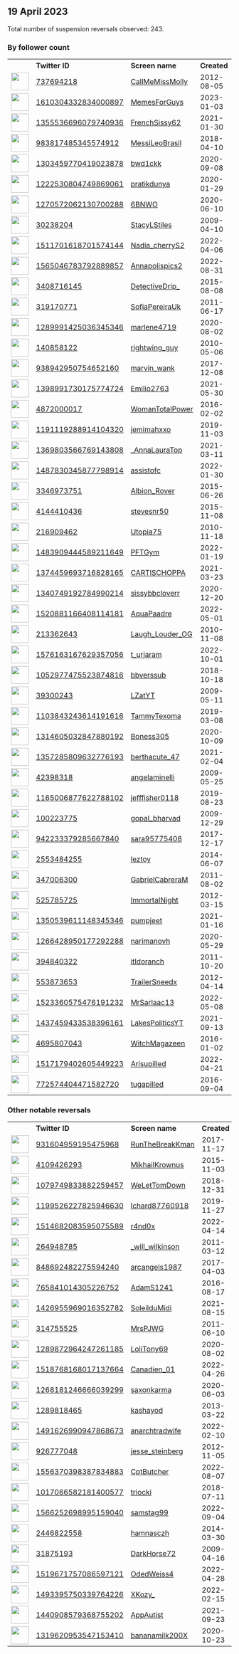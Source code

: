 
## 19 April 2023
Total number of suspension reversals observed: 243.

### By follower count
<table><tr><th></th><th align="left">Twitter ID</th><th align="left">Screen name</th>
<th align="left">Created</th><th align="left">Status</th><th align="left">Suspended</th><th align="left">Followers</th>
<tr><td><a href="https://pbs.twimg.com/profile_images/1646998482396524544/44qt97IU_normal.jpg"><img src="https://pbs.twimg.com/profile_images/1646998482396524544/44qt97IU_normal.jpg" width="40px" height="40px" align="center"/></a></td><td><a href="https://twitter.com/intent/user?user_id=737694218">737694218</a></td><td><a href="https://twitter.com/CallMeMissMolly">CallMeMissMolly</a></td><td>2012-08-05</td><td align="center"></td><td>2022-08-05</td><td>244165</td></tr>
<tr><td><a href="https://pbs.twimg.com/profile_images/1644506967401025537/CghpqlG8_normal.jpg"><img src="https://pbs.twimg.com/profile_images/1644506967401025537/CghpqlG8_normal.jpg" width="40px" height="40px" align="center"/></a></td><td><a href="https://twitter.com/intent/user?user_id=1610304332834000897">1610304332834000897</a></td><td><a href="https://twitter.com/MemesForGuys">MemesForGuys</a></td><td>2023-01-03</td><td align="center"></td><td>2023-04-11</td><td>239265</td></tr>
<tr><td><a href="https://pbs.twimg.com/profile_images/1582110247119896588/JGc3uRmf_normal.jpg"><img src="https://pbs.twimg.com/profile_images/1582110247119896588/JGc3uRmf_normal.jpg" width="40px" height="40px" align="center"/></a></td><td><a href="https://twitter.com/intent/user?user_id=1355536696079740936">1355536696079740936</a></td><td><a href="https://twitter.com/FrenchSissy62">FrenchSissy62</a></td><td>2021-01-30</td><td align="center"></td><td>2023-02-18</td><td>186206</td></tr>
<tr><td><a href="https://pbs.twimg.com/profile_images/1666639158083715074/IFU5LHM3_normal.jpg"><img src="https://pbs.twimg.com/profile_images/1666639158083715074/IFU5LHM3_normal.jpg" width="40px" height="40px" align="center"/></a></td><td><a href="https://twitter.com/intent/user?user_id=983817485345574912">983817485345574912</a></td><td><a href="https://twitter.com/MessiLeoBrasil">MessiLeoBrasil</a></td><td>2018-04-10</td><td align="center"></td><td>2023-04-05</td><td>181333</td></tr>
<tr><td><a href="https://pbs.twimg.com/profile_images/1496493509267886081/cRpe9qRg_normal.jpg"><img src="https://pbs.twimg.com/profile_images/1496493509267886081/cRpe9qRg_normal.jpg" width="40px" height="40px" align="center"/></a></td><td><a href="https://twitter.com/intent/user?user_id=1303459770419023878">1303459770419023878</a></td><td><a href="https://twitter.com/bwd1ckk">bwd1ckk</a></td><td>2020-09-08</td><td align="center"></td><td>2023-02-03</td><td>167878</td></tr>
<tr><td><a href="https://pbs.twimg.com/profile_images/1627962773723398150/rjichnSY_normal.jpg"><img src="https://pbs.twimg.com/profile_images/1627962773723398150/rjichnSY_normal.jpg" width="40px" height="40px" align="center"/></a></td><td><a href="https://twitter.com/intent/user?user_id=1222530804749869061">1222530804749869061</a></td><td><a href="https://twitter.com/pratikdunya">pratikdunya</a></td><td>2020-01-29</td><td align="center"></td><td>2022-12-23</td><td>132928</td></tr>
<tr><td><a href="https://pbs.twimg.com/profile_images/1470382233605267465/EOGlIRfk_normal.jpg"><img src="https://pbs.twimg.com/profile_images/1470382233605267465/EOGlIRfk_normal.jpg" width="40px" height="40px" align="center"/></a></td><td><a href="https://twitter.com/intent/user?user_id=1270572062130700288">1270572062130700288</a></td><td><a href="https://twitter.com/6BNWO">6BNWO</a></td><td>2020-06-10</td><td align="center"></td><td>2023-02-04</td><td>122647</td></tr>
<tr><td><a href="https://pbs.twimg.com/profile_images/1658972528558178305/gEWnBb1I_normal.jpg"><img src="https://pbs.twimg.com/profile_images/1658972528558178305/gEWnBb1I_normal.jpg" width="40px" height="40px" align="center"/></a></td><td><a href="https://twitter.com/intent/user?user_id=30238204">30238204</a></td><td><a href="https://twitter.com/StacyLStiles">StacyLStiles</a></td><td>2009-04-10</td><td align="center"></td><td></td><td>74790</td></tr>
<tr><td><a href="https://pbs.twimg.com/profile_images/1630815427948314625/-Mb1M7P9_normal.jpg"><img src="https://pbs.twimg.com/profile_images/1630815427948314625/-Mb1M7P9_normal.jpg" width="40px" height="40px" align="center"/></a></td><td><a href="https://twitter.com/intent/user?user_id=1511701618701574144">1511701618701574144</a></td><td><a href="https://twitter.com/Nadia_cherryS2">Nadia_cherryS2</a></td><td>2022-04-06</td><td align="center"></td><td>2023-04-03</td><td>63769</td></tr>
<tr><td><a href="https://pbs.twimg.com/profile_images/1565047021601542146/WQnj-P5z_normal.jpg"><img src="https://pbs.twimg.com/profile_images/1565047021601542146/WQnj-P5z_normal.jpg" width="40px" height="40px" align="center"/></a></td><td><a href="https://twitter.com/intent/user?user_id=1565046783792889857">1565046783792889857</a></td><td><a href="https://twitter.com/Annapolispics2">Annapolispics2</a></td><td>2022-08-31</td><td align="center"></td><td>2023-02-03</td><td>57558</td></tr>
<tr><td><a href="https://pbs.twimg.com/profile_images/1671301599329673219/xogrnIEI_normal.jpg"><img src="https://pbs.twimg.com/profile_images/1671301599329673219/xogrnIEI_normal.jpg" width="40px" height="40px" align="center"/></a></td><td><a href="https://twitter.com/intent/user?user_id=3408716145">3408716145</a></td><td><a href="https://twitter.com/DetectiveDrip_">DetectiveDrip_</a></td><td>2015-08-08</td><td align="center"></td><td>2023-04-04</td><td>56877</td></tr>
<tr><td><a href="https://pbs.twimg.com/profile_images/1625216682040983553/Z3rd2yHn_normal.jpg"><img src="https://pbs.twimg.com/profile_images/1625216682040983553/Z3rd2yHn_normal.jpg" width="40px" height="40px" align="center"/></a></td><td><a href="https://twitter.com/intent/user?user_id=319170771">319170771</a></td><td><a href="https://twitter.com/SofiaPereiraUk">SofiaPereiraUk</a></td><td>2011-06-17</td><td align="center"></td><td>2022-10-19</td><td>54832</td></tr>
<tr><td><a href="https://pbs.twimg.com/profile_images/1289992057646469120/90MLm8s4_normal.jpg"><img src="https://pbs.twimg.com/profile_images/1289992057646469120/90MLm8s4_normal.jpg" width="40px" height="40px" align="center"/></a></td><td><a href="https://twitter.com/intent/user?user_id=1289991425036345346">1289991425036345346</a></td><td><a href="https://twitter.com/marlene4719">marlene4719</a></td><td>2020-08-02</td><td align="center"></td><td>2022-12-24</td><td>41159</td></tr>
<tr><td><a href="https://pbs.twimg.com/profile_images/1406653377052758018/An4-xdz0_normal.jpg"><img src="https://pbs.twimg.com/profile_images/1406653377052758018/An4-xdz0_normal.jpg" width="40px" height="40px" align="center"/></a></td><td><a href="https://twitter.com/intent/user?user_id=140858122">140858122</a></td><td><a href="https://twitter.com/rightwing_guy">rightwing_guy</a></td><td>2010-05-06</td><td align="center"></td><td></td><td>37856</td></tr>
<tr><td><a href="https://pbs.twimg.com/profile_images/1545104199318372359/SvYC5PWs_normal.jpg"><img src="https://pbs.twimg.com/profile_images/1545104199318372359/SvYC5PWs_normal.jpg" width="40px" height="40px" align="center"/></a></td><td><a href="https://twitter.com/intent/user?user_id=938942950754652160">938942950754652160</a></td><td><a href="https://twitter.com/marvin_wank">marvin_wank</a></td><td>2017-12-08</td><td align="center"></td><td>2023-04-11</td><td>36733</td></tr>
<tr><td><a href="https://pbs.twimg.com/profile_images/1533904097258110976/cBvj7Ghh_normal.jpg"><img src="https://pbs.twimg.com/profile_images/1533904097258110976/cBvj7Ghh_normal.jpg" width="40px" height="40px" align="center"/></a></td><td><a href="https://twitter.com/intent/user?user_id=1398991730175774724">1398991730175774724</a></td><td><a href="https://twitter.com/Emilio2763">Emilio2763</a></td><td>2021-05-30</td><td align="center"></td><td>2023-03-27</td><td>28362</td></tr>
<tr><td><a href="https://pbs.twimg.com/profile_images/1475025207731662850/Vf-rm0gI_normal.png"><img src="https://pbs.twimg.com/profile_images/1475025207731662850/Vf-rm0gI_normal.png" width="40px" height="40px" align="center"/></a></td><td><a href="https://twitter.com/intent/user?user_id=4872000017">4872000017</a></td><td><a href="https://twitter.com/WomanTotalPower">WomanTotalPower</a></td><td>2016-02-02</td><td align="center"></td><td>2023-02-17</td><td>25956</td></tr>
<tr><td><a href="https://pbs.twimg.com/profile_images/1660239752128258049/b0vHCMPh_normal.jpg"><img src="https://pbs.twimg.com/profile_images/1660239752128258049/b0vHCMPh_normal.jpg" width="40px" height="40px" align="center"/></a></td><td><a href="https://twitter.com/intent/user?user_id=1191119288914104320">1191119288914104320</a></td><td><a href="https://twitter.com/jemimahxxo">jemimahxxo</a></td><td>2019-11-03</td><td align="center"></td><td></td><td>21515</td></tr>
<tr><td><a href="https://pbs.twimg.com/profile_images/1648423814349443075/xDZJ5-Wx_normal.jpg"><img src="https://pbs.twimg.com/profile_images/1648423814349443075/xDZJ5-Wx_normal.jpg" width="40px" height="40px" align="center"/></a></td><td><a href="https://twitter.com/intent/user?user_id=1369803566769143808">1369803566769143808</a></td><td><a href="https://twitter.com/_AnnaLauraTop">_AnnaLauraTop</a></td><td>2021-03-11</td><td align="center"></td><td>2023-03-17</td><td>18455</td></tr>
<tr><td><a href="https://pbs.twimg.com/profile_images/1645408376745066499/jEnHCJ_v_normal.jpg"><img src="https://pbs.twimg.com/profile_images/1645408376745066499/jEnHCJ_v_normal.jpg" width="40px" height="40px" align="center"/></a></td><td><a href="https://twitter.com/intent/user?user_id=1487830345877798914">1487830345877798914</a></td><td><a href="https://twitter.com/assistofc">assistofc</a></td><td>2022-01-30</td><td align="center">🚫</td><td>2023-04-11</td><td>14810</td></tr>
<tr><td><a href="https://pbs.twimg.com/profile_images/1154141208249323520/U4bD22nS_normal.jpg"><img src="https://pbs.twimg.com/profile_images/1154141208249323520/U4bD22nS_normal.jpg" width="40px" height="40px" align="center"/></a></td><td><a href="https://twitter.com/intent/user?user_id=3346973751">3346973751</a></td><td><a href="https://twitter.com/Albion_Rover">Albion_Rover</a></td><td>2015-06-26</td><td align="center"></td><td></td><td>13964</td></tr>
<tr><td><a href="https://pbs.twimg.com/profile_images/1664922789449543683/VqL6tERy_normal.jpg"><img src="https://pbs.twimg.com/profile_images/1664922789449543683/VqL6tERy_normal.jpg" width="40px" height="40px" align="center"/></a></td><td><a href="https://twitter.com/intent/user?user_id=4144410436">4144410436</a></td><td><a href="https://twitter.com/stevesnr50">stevesnr50</a></td><td>2015-11-08</td><td align="center"></td><td>2022-12-06</td><td>13058</td></tr>
<tr><td><a href="https://pbs.twimg.com/profile_images/794917988285685761/kraC18dg_normal.jpg"><img src="https://pbs.twimg.com/profile_images/794917988285685761/kraC18dg_normal.jpg" width="40px" height="40px" align="center"/></a></td><td><a href="https://twitter.com/intent/user?user_id=216909462">216909462</a></td><td><a href="https://twitter.com/Utopia75">Utopia75</a></td><td>2010-11-18</td><td align="center"></td><td></td><td>10393</td></tr>
<tr><td><a href="https://pbs.twimg.com/profile_images/1650515172681736194/w5KWfcZ2_normal.jpg"><img src="https://pbs.twimg.com/profile_images/1650515172681736194/w5KWfcZ2_normal.jpg" width="40px" height="40px" align="center"/></a></td><td><a href="https://twitter.com/intent/user?user_id=1483909444589211649">1483909444589211649</a></td><td><a href="https://twitter.com/PFTGym">PFTGym</a></td><td>2022-01-19</td><td align="center"></td><td>2023-03-28</td><td>9120</td></tr>
<tr><td><a href="https://pbs.twimg.com/profile_images/1644375085774692352/lC3DQfLl_normal.jpg"><img src="https://pbs.twimg.com/profile_images/1644375085774692352/lC3DQfLl_normal.jpg" width="40px" height="40px" align="center"/></a></td><td><a href="https://twitter.com/intent/user?user_id=1374459693716828165">1374459693716828165</a></td><td><a href="https://twitter.com/CARTlSCHOPPA">CARTlSCHOPPA</a></td><td>2021-03-23</td><td align="center"></td><td></td><td>8572</td></tr>
<tr><td><a href="https://pbs.twimg.com/profile_images/1562934720027140096/8teUSVcm_normal.jpg"><img src="https://pbs.twimg.com/profile_images/1562934720027140096/8teUSVcm_normal.jpg" width="40px" height="40px" align="center"/></a></td><td><a href="https://twitter.com/intent/user?user_id=1340749192784990214">1340749192784990214</a></td><td><a href="https://twitter.com/sissybbcloverr">sissybbcloverr</a></td><td>2020-12-20</td><td align="center"></td><td>2023-02-03</td><td>8511</td></tr>
<tr><td><a href="https://pbs.twimg.com/profile_images/1666194348382253056/ZXHgINqW_normal.jpg"><img src="https://pbs.twimg.com/profile_images/1666194348382253056/ZXHgINqW_normal.jpg" width="40px" height="40px" align="center"/></a></td><td><a href="https://twitter.com/intent/user?user_id=1520881166408114181">1520881166408114181</a></td><td><a href="https://twitter.com/AquaPaadre">AquaPaadre</a></td><td>2022-05-01</td><td align="center"></td><td>2023-04-18</td><td>7821</td></tr>
<tr><td><a href="https://pbs.twimg.com/profile_images/1649267146491346945/plD1mB8O_normal.jpg"><img src="https://pbs.twimg.com/profile_images/1649267146491346945/plD1mB8O_normal.jpg" width="40px" height="40px" align="center"/></a></td><td><a href="https://twitter.com/intent/user?user_id=213362643">213362643</a></td><td><a href="https://twitter.com/Laugh_Louder_OG">Laugh_Louder_OG</a></td><td>2010-11-08</td><td align="center"></td><td>2023-03-29</td><td>6260</td></tr>
<tr><td><a href="https://pbs.twimg.com/profile_images/1665894536030355458/ekOOe-KB_normal.jpg"><img src="https://pbs.twimg.com/profile_images/1665894536030355458/ekOOe-KB_normal.jpg" width="40px" height="40px" align="center"/></a></td><td><a href="https://twitter.com/intent/user?user_id=1576163167629357056">1576163167629357056</a></td><td><a href="https://twitter.com/t_urjaram">t_urjaram</a></td><td>2022-10-01</td><td align="center">🚫</td><td>2023-04-11</td><td>6160</td></tr>
<tr><td><a href="https://pbs.twimg.com/profile_images/1654932478912602113/41SqzJLS_normal.jpg"><img src="https://pbs.twimg.com/profile_images/1654932478912602113/41SqzJLS_normal.jpg" width="40px" height="40px" align="center"/></a></td><td><a href="https://twitter.com/intent/user?user_id=1052977475523874816">1052977475523874816</a></td><td><a href="https://twitter.com/bbverssub">bbverssub</a></td><td>2018-10-18</td><td align="center"></td><td>2022-08-25</td><td>5813</td></tr>
<tr><td><a href="https://pbs.twimg.com/profile_images/1642540523960270849/FQDefJVd_normal.jpg"><img src="https://pbs.twimg.com/profile_images/1642540523960270849/FQDefJVd_normal.jpg" width="40px" height="40px" align="center"/></a></td><td><a href="https://twitter.com/intent/user?user_id=39300243">39300243</a></td><td><a href="https://twitter.com/LZatYT">LZatYT</a></td><td>2009-05-11</td><td align="center"></td><td>2022-11-09</td><td>5528</td></tr>
<tr><td><a href="https://pbs.twimg.com/profile_images/1349487598436311041/29prPIIe_normal.jpg"><img src="https://pbs.twimg.com/profile_images/1349487598436311041/29prPIIe_normal.jpg" width="40px" height="40px" align="center"/></a></td><td><a href="https://twitter.com/intent/user?user_id=1103843243614191616">1103843243614191616</a></td><td><a href="https://twitter.com/TammyTexoma">TammyTexoma</a></td><td>2019-03-08</td><td align="center"></td><td></td><td>5332</td></tr>
<tr><td><a href="https://pbs.twimg.com/profile_images/1642016233397649414/uJFtCOHM_normal.jpg"><img src="https://pbs.twimg.com/profile_images/1642016233397649414/uJFtCOHM_normal.jpg" width="40px" height="40px" align="center"/></a></td><td><a href="https://twitter.com/intent/user?user_id=1314605032847880192">1314605032847880192</a></td><td><a href="https://twitter.com/Boness305">Boness305</a></td><td>2020-10-09</td><td align="center"></td><td></td><td>4801</td></tr>
<tr><td><a href="https://pbs.twimg.com/profile_images/1585682308782333954/symjqkje_normal.jpg"><img src="https://pbs.twimg.com/profile_images/1585682308782333954/symjqkje_normal.jpg" width="40px" height="40px" align="center"/></a></td><td><a href="https://twitter.com/intent/user?user_id=1357285809632776193">1357285809632776193</a></td><td><a href="https://twitter.com/berthacute_47">berthacute_47</a></td><td>2021-02-04</td><td align="center"></td><td>2023-03-10</td><td>4778</td></tr>
<tr><td><a href="https://pbs.twimg.com/profile_images/1360338390298820616/h6uKSUeu_normal.jpg"><img src="https://pbs.twimg.com/profile_images/1360338390298820616/h6uKSUeu_normal.jpg" width="40px" height="40px" align="center"/></a></td><td><a href="https://twitter.com/intent/user?user_id=42398318">42398318</a></td><td><a href="https://twitter.com/angelaminelli">angelaminelli</a></td><td>2009-05-25</td><td align="center">🔒</td><td></td><td>4336</td></tr>
<tr><td><a href="https://pbs.twimg.com/profile_images/1438966113753255937/YE4R-Ey-_normal.jpg"><img src="https://pbs.twimg.com/profile_images/1438966113753255937/YE4R-Ey-_normal.jpg" width="40px" height="40px" align="center"/></a></td><td><a href="https://twitter.com/intent/user?user_id=1165006877622788102">1165006877622788102</a></td><td><a href="https://twitter.com/jefffisher0118">jefffisher0118</a></td><td>2019-08-23</td><td align="center">🚫</td><td>2022-08-12</td><td>4333</td></tr>
<tr><td><a href="https://pbs.twimg.com/profile_images/1572688290960101380/U9xSZhem_normal.jpg"><img src="https://pbs.twimg.com/profile_images/1572688290960101380/U9xSZhem_normal.jpg" width="40px" height="40px" align="center"/></a></td><td><a href="https://twitter.com/intent/user?user_id=100223775">100223775</a></td><td><a href="https://twitter.com/gopal_bharvad">gopal_bharvad</a></td><td>2009-12-29</td><td align="center"></td><td>2023-03-27</td><td>3964</td></tr>
<tr><td><a href="https://pbs.twimg.com/profile_images/1644435191853641731/SatlhFkK_normal.jpg"><img src="https://pbs.twimg.com/profile_images/1644435191853641731/SatlhFkK_normal.jpg" width="40px" height="40px" align="center"/></a></td><td><a href="https://twitter.com/intent/user?user_id=942233379285667840">942233379285667840</a></td><td><a href="https://twitter.com/sara95775408">sara95775408</a></td><td>2017-12-17</td><td align="center">🔒</td><td>2022-10-30</td><td>3644</td></tr>
<tr><td><a href="https://pbs.twimg.com/profile_images/1268608552207290369/YQE37baI_normal.jpg"><img src="https://pbs.twimg.com/profile_images/1268608552207290369/YQE37baI_normal.jpg" width="40px" height="40px" align="center"/></a></td><td><a href="https://twitter.com/intent/user?user_id=2553484255">2553484255</a></td><td><a href="https://twitter.com/leztoy">leztoy</a></td><td>2014-06-07</td><td align="center"></td><td>2023-02-04</td><td>3457</td></tr>
<tr><td><a href="https://pbs.twimg.com/profile_images/1643261751969071106/J-CA-LRE_normal.jpg"><img src="https://pbs.twimg.com/profile_images/1643261751969071106/J-CA-LRE_normal.jpg" width="40px" height="40px" align="center"/></a></td><td><a href="https://twitter.com/intent/user?user_id=347006300">347006300</a></td><td><a href="https://twitter.com/GabrielCabreraM">GabrielCabreraM</a></td><td>2011-08-02</td><td align="center"></td><td>2023-04-08</td><td>3421</td></tr>
<tr><td><a href="https://pbs.twimg.com/profile_images/1649924254484541441/wxqSdFG1_normal.jpg"><img src="https://pbs.twimg.com/profile_images/1649924254484541441/wxqSdFG1_normal.jpg" width="40px" height="40px" align="center"/></a></td><td><a href="https://twitter.com/intent/user?user_id=525785725">525785725</a></td><td><a href="https://twitter.com/ImmortaINight">ImmortaINight</a></td><td>2012-03-15</td><td align="center"></td><td></td><td>3211</td></tr>
<tr><td><a href="https://pbs.twimg.com/profile_images/1544801139803275265/HWwt-rGE_normal.jpg"><img src="https://pbs.twimg.com/profile_images/1544801139803275265/HWwt-rGE_normal.jpg" width="40px" height="40px" align="center"/></a></td><td><a href="https://twitter.com/intent/user?user_id=1350539611148345346">1350539611148345346</a></td><td><a href="https://twitter.com/pumpjeet">pumpjeet</a></td><td>2021-01-16</td><td align="center"></td><td>2022-08-04</td><td>2815</td></tr>
<tr><td><a href="https://pbs.twimg.com/profile_images/1650138872859197441/H2X_C7Fv_normal.jpg"><img src="https://pbs.twimg.com/profile_images/1650138872859197441/H2X_C7Fv_normal.jpg" width="40px" height="40px" align="center"/></a></td><td><a href="https://twitter.com/intent/user?user_id=1266428950177292288">1266428950177292288</a></td><td><a href="https://twitter.com/narimanovh">narimanovh</a></td><td>2020-05-29</td><td align="center"></td><td>2023-01-26</td><td>2596</td></tr>
<tr><td><a href="https://pbs.twimg.com/profile_images/1599541191/DSCN3217_normal.JPG"><img src="https://pbs.twimg.com/profile_images/1599541191/DSCN3217_normal.JPG" width="40px" height="40px" align="center"/></a></td><td><a href="https://twitter.com/intent/user?user_id=394840322">394840322</a></td><td><a href="https://twitter.com/itldoranch">itldoranch</a></td><td>2011-10-20</td><td align="center"></td><td></td><td>2509</td></tr>
<tr><td><a href="https://pbs.twimg.com/profile_images/1648831901027782658/IVpKVzBE_normal.jpg"><img src="https://pbs.twimg.com/profile_images/1648831901027782658/IVpKVzBE_normal.jpg" width="40px" height="40px" align="center"/></a></td><td><a href="https://twitter.com/intent/user?user_id=553873653">553873653</a></td><td><a href="https://twitter.com/TrailerSneedx">TrailerSneedx</a></td><td>2012-04-14</td><td align="center"></td><td></td><td>2461</td></tr>
<tr><td><a href="https://pbs.twimg.com/profile_images/1665293288566398978/zAgdOYHe_normal.jpg"><img src="https://pbs.twimg.com/profile_images/1665293288566398978/zAgdOYHe_normal.jpg" width="40px" height="40px" align="center"/></a></td><td><a href="https://twitter.com/intent/user?user_id=1523360575476191232">1523360575476191232</a></td><td><a href="https://twitter.com/MrSarlaac13">MrSarlaac13</a></td><td>2022-05-08</td><td align="center">👋</td><td>2023-04-18</td><td>2281</td></tr>
<tr><td><a href="https://pbs.twimg.com/profile_images/1672381079863586817/ukKR-kIq_normal.jpg"><img src="https://pbs.twimg.com/profile_images/1672381079863586817/ukKR-kIq_normal.jpg" width="40px" height="40px" align="center"/></a></td><td><a href="https://twitter.com/intent/user?user_id=1437459433538396161">1437459433538396161</a></td><td><a href="https://twitter.com/LakesPoliticsYT">LakesPoliticsYT</a></td><td>2021-09-13</td><td align="center"></td><td>2023-04-02</td><td>1798</td></tr>
<tr><td><a href="https://pbs.twimg.com/profile_images/1273894560180178944/g1vuiHC8_normal.jpg"><img src="https://pbs.twimg.com/profile_images/1273894560180178944/g1vuiHC8_normal.jpg" width="40px" height="40px" align="center"/></a></td><td><a href="https://twitter.com/intent/user?user_id=4695807043">4695807043</a></td><td><a href="https://twitter.com/WitchMagazeen">WitchMagazeen</a></td><td>2016-01-02</td><td align="center"></td><td>2022-06-02</td><td>1755</td></tr>
<tr><td><a href="https://pbs.twimg.com/profile_images/1619556606022238208/D3dfMEpU_normal.jpg"><img src="https://pbs.twimg.com/profile_images/1619556606022238208/D3dfMEpU_normal.jpg" width="40px" height="40px" align="center"/></a></td><td><a href="https://twitter.com/intent/user?user_id=1517179402605449223">1517179402605449223</a></td><td><a href="https://twitter.com/Arisupilled">Arisupilled</a></td><td>2022-04-21</td><td align="center">🔒🚫</td><td>2023-04-19</td><td>1660</td></tr>
<tr><td><a href="https://pbs.twimg.com/profile_images/1648661064085536768/Q6vArXJl_normal.jpg"><img src="https://pbs.twimg.com/profile_images/1648661064085536768/Q6vArXJl_normal.jpg" width="40px" height="40px" align="center"/></a></td><td><a href="https://twitter.com/intent/user?user_id=772574404471582720">772574404471582720</a></td><td><a href="https://twitter.com/tugapilled">tugapilled</a></td><td>2016-09-04</td><td align="center">👋</td><td></td><td>1583</td></tr>
</table>

### Other notable reversals
<table><tr><th></th><th align="left">Twitter ID</th><th align="left">Screen name</th>
<th align="left">Created</th><th align="left">Status</th><th align="left">Suspended</th><th align="left">Followers</th>
<tr><td><a href="https://pbs.twimg.com/profile_images/1267606368313319426/BC8dlU1x_normal.jpg"><img src="https://pbs.twimg.com/profile_images/1267606368313319426/BC8dlU1x_normal.jpg" width="40px" height="40px" align="center"/></a></td><td><a href="https://twitter.com/intent/user?user_id=931604959195475968">931604959195475968</a></td><td><a href="https://twitter.com/RunTheBreakKman">RunTheBreakKman</a></td><td>2017-11-17</td><td align="center"></td><td>2023-01-08</td><td>460</td></tr>
<tr><td><a href="https://pbs.twimg.com/profile_images/923694561473445889/8Z30Akx1_normal.jpg"><img src="https://pbs.twimg.com/profile_images/923694561473445889/8Z30Akx1_normal.jpg" width="40px" height="40px" align="center"/></a></td><td><a href="https://twitter.com/intent/user?user_id=4109426293">4109426293</a></td><td><a href="https://twitter.com/MikhailKrownus">MikhailKrownus</a></td><td>2015-11-03</td><td align="center"></td><td>2023-04-16</td><td>402</td></tr>
<tr><td><a href="https://pbs.twimg.com/profile_images/1512508358678532107/dObNngW8_normal.jpg"><img src="https://pbs.twimg.com/profile_images/1512508358678532107/dObNngW8_normal.jpg" width="40px" height="40px" align="center"/></a></td><td><a href="https://twitter.com/intent/user?user_id=1079749833882259457">1079749833882259457</a></td><td><a href="https://twitter.com/WeLetTomDown">WeLetTomDown</a></td><td>2018-12-31</td><td align="center"></td><td>2023-03-04</td><td>4</td></tr>
<tr><td><a href="https://pbs.twimg.com/profile_images/1222349310165020673/1I9WbwH5_normal.jpg"><img src="https://pbs.twimg.com/profile_images/1222349310165020673/1I9WbwH5_normal.jpg" width="40px" height="40px" align="center"/></a></td><td><a href="https://twitter.com/intent/user?user_id=1199526227825946630">1199526227825946630</a></td><td><a href="https://twitter.com/Ichard87760918">Ichard87760918</a></td><td>2019-11-27</td><td align="center"></td><td>2022-11-23</td><td>1205</td></tr>
<tr><td><a href="https://pbs.twimg.com/profile_images/1514752950802952202/dJQpz8F1_normal.jpg"><img src="https://pbs.twimg.com/profile_images/1514752950802952202/dJQpz8F1_normal.jpg" width="40px" height="40px" align="center"/></a></td><td><a href="https://twitter.com/intent/user?user_id=1514682083595075589">1514682083595075589</a></td><td><a href="https://twitter.com/r4nd0x">r4nd0x</a></td><td>2022-04-14</td><td align="center"></td><td>2023-01-02</td><td>29</td></tr>
<tr><td><a href="https://pbs.twimg.com/profile_images/515297624211988480/q0cEsR_6_normal.jpeg"><img src="https://pbs.twimg.com/profile_images/515297624211988480/q0cEsR_6_normal.jpeg" width="40px" height="40px" align="center"/></a></td><td><a href="https://twitter.com/intent/user?user_id=264948785">264948785</a></td><td><a href="https://twitter.com/_will_wilkinson">_will_wilkinson</a></td><td>2011-03-12</td><td align="center"></td><td>2023-04-11</td><td>97</td></tr>
<tr><td><a href="https://pbs.twimg.com/profile_images/968901045500895232/8WLxAD8C_normal.jpg"><img src="https://pbs.twimg.com/profile_images/968901045500895232/8WLxAD8C_normal.jpg" width="40px" height="40px" align="center"/></a></td><td><a href="https://twitter.com/intent/user?user_id=848692482275594240">848692482275594240</a></td><td><a href="https://twitter.com/arcangels1987">arcangels1987</a></td><td>2017-04-03</td><td align="center">🚫</td><td>2023-03-31</td><td>173</td></tr>
<tr><td><a href="https://abs.twimg.com/sticky/default_profile_images/default_profile_normal.png"><img src="https://abs.twimg.com/sticky/default_profile_images/default_profile_normal.png" width="40px" height="40px" align="center"/></a></td><td><a href="https://twitter.com/intent/user?user_id=765841014305226752">765841014305226752</a></td><td><a href="https://twitter.com/AdamS1241">AdamS1241</a></td><td>2016-08-17</td><td align="center"></td><td>2023-03-08</td><td>0</td></tr>
<tr><td><a href="https://pbs.twimg.com/profile_images/1644379044576903168/-BxYaY5S_normal.jpg"><img src="https://pbs.twimg.com/profile_images/1644379044576903168/-BxYaY5S_normal.jpg" width="40px" height="40px" align="center"/></a></td><td><a href="https://twitter.com/intent/user?user_id=1426955969016352782">1426955969016352782</a></td><td><a href="https://twitter.com/SoleilduMidi">SoleilduMidi</a></td><td>2021-08-15</td><td align="center">🚫</td><td>2023-04-11</td><td>1</td></tr>
<tr><td><a href="https://pbs.twimg.com/profile_images/1048671350271950848/ykbVSs-u_normal.jpg"><img src="https://pbs.twimg.com/profile_images/1048671350271950848/ykbVSs-u_normal.jpg" width="40px" height="40px" align="center"/></a></td><td><a href="https://twitter.com/intent/user?user_id=314755525">314755525</a></td><td><a href="https://twitter.com/MrsPJWG">MrsPJWG</a></td><td>2011-06-10</td><td align="center"></td><td>2022-09-19</td><td>788</td></tr>
<tr><td><a href="https://pbs.twimg.com/profile_images/1642679495000727553/X5Q8KNTc_normal.jpg"><img src="https://pbs.twimg.com/profile_images/1642679495000727553/X5Q8KNTc_normal.jpg" width="40px" height="40px" align="center"/></a></td><td><a href="https://twitter.com/intent/user?user_id=1289872964247261185">1289872964247261185</a></td><td><a href="https://twitter.com/LoliTony69">LoliTony69</a></td><td>2020-08-02</td><td align="center">🚫</td><td>2023-04-07</td><td>1023</td></tr>
<tr><td><a href="https://pbs.twimg.com/profile_images/1661569661585227778/SfJihyPx_normal.jpg"><img src="https://pbs.twimg.com/profile_images/1661569661585227778/SfJihyPx_normal.jpg" width="40px" height="40px" align="center"/></a></td><td><a href="https://twitter.com/intent/user?user_id=1518768168017137664">1518768168017137664</a></td><td><a href="https://twitter.com/Canadien_01">Canadien_01</a></td><td>2022-04-26</td><td align="center"></td><td>2023-01-10</td><td>1279</td></tr>
<tr><td><a href="https://pbs.twimg.com/profile_images/1268183651331854337/gMQuYxNc_normal.jpg"><img src="https://pbs.twimg.com/profile_images/1268183651331854337/gMQuYxNc_normal.jpg" width="40px" height="40px" align="center"/></a></td><td><a href="https://twitter.com/intent/user?user_id=1268181246666039299">1268181246666039299</a></td><td><a href="https://twitter.com/saxonkarma">saxonkarma</a></td><td>2020-06-03</td><td align="center"></td><td>2022-09-26</td><td>699</td></tr>
<tr><td><a href="https://pbs.twimg.com/profile_images/1647430439118815232/b5FZY3lm_normal.jpg"><img src="https://pbs.twimg.com/profile_images/1647430439118815232/b5FZY3lm_normal.jpg" width="40px" height="40px" align="center"/></a></td><td><a href="https://twitter.com/intent/user?user_id=1289818465">1289818465</a></td><td><a href="https://twitter.com/kashayod">kashayod</a></td><td>2013-03-22</td><td align="center"></td><td>2023-03-27</td><td>245</td></tr>
<tr><td><a href="https://pbs.twimg.com/profile_images/1667774153104179201/ZZGdJdIl_normal.jpg"><img src="https://pbs.twimg.com/profile_images/1667774153104179201/ZZGdJdIl_normal.jpg" width="40px" height="40px" align="center"/></a></td><td><a href="https://twitter.com/intent/user?user_id=1491626990947868673">1491626990947868673</a></td><td><a href="https://twitter.com/anarchtradwife">anarchtradwife</a></td><td>2022-02-10</td><td align="center"></td><td>2023-01-05</td><td>345</td></tr>
<tr><td><a href="https://pbs.twimg.com/profile_images/1645433613662470149/ZlK9IFdY_normal.jpg"><img src="https://pbs.twimg.com/profile_images/1645433613662470149/ZlK9IFdY_normal.jpg" width="40px" height="40px" align="center"/></a></td><td><a href="https://twitter.com/intent/user?user_id=926777048">926777048</a></td><td><a href="https://twitter.com/jesse_steinberg">jesse_steinberg</a></td><td>2012-11-05</td><td align="center"></td><td>2023-04-09</td><td>131</td></tr>
<tr><td><a href="https://pbs.twimg.com/profile_images/1667104219009040386/rUnGYh5N_normal.jpg"><img src="https://pbs.twimg.com/profile_images/1667104219009040386/rUnGYh5N_normal.jpg" width="40px" height="40px" align="center"/></a></td><td><a href="https://twitter.com/intent/user?user_id=1556370398387834883">1556370398387834883</a></td><td><a href="https://twitter.com/CptButcher">CptButcher</a></td><td>2022-08-07</td><td align="center"></td><td>2023-04-07</td><td>168</td></tr>
<tr><td><a href="https://pbs.twimg.com/profile_images/1647273957832245255/SK3Vs7VR_normal.jpg"><img src="https://pbs.twimg.com/profile_images/1647273957832245255/SK3Vs7VR_normal.jpg" width="40px" height="40px" align="center"/></a></td><td><a href="https://twitter.com/intent/user?user_id=1017066582181400577">1017066582181400577</a></td><td><a href="https://twitter.com/triocki">triocki</a></td><td>2018-07-11</td><td align="center"></td><td>2023-04-07</td><td>177</td></tr>
<tr><td><a href="https://pbs.twimg.com/profile_images/1648671901206626305/-mVPfWSF_normal.jpg"><img src="https://pbs.twimg.com/profile_images/1648671901206626305/-mVPfWSF_normal.jpg" width="40px" height="40px" align="center"/></a></td><td><a href="https://twitter.com/intent/user?user_id=1566252698995159040">1566252698995159040</a></td><td><a href="https://twitter.com/samstag99">samstag99</a></td><td>2022-09-04</td><td align="center"></td><td>2023-04-16</td><td>99</td></tr>
<tr><td><a href="https://pbs.twimg.com/profile_images/1476316730372857857/4gr88GGg_normal.jpg"><img src="https://pbs.twimg.com/profile_images/1476316730372857857/4gr88GGg_normal.jpg" width="40px" height="40px" align="center"/></a></td><td><a href="https://twitter.com/intent/user?user_id=2446822558">2446822558</a></td><td><a href="https://twitter.com/hamnasczh">hamnasczh</a></td><td>2014-03-30</td><td align="center"></td><td>2023-03-26</td><td>194</td></tr>
<tr><td><a href="https://pbs.twimg.com/profile_images/140831855/08_Arkansas_normal.jpeg"><img src="https://pbs.twimg.com/profile_images/140831855/08_Arkansas_normal.jpeg" width="40px" height="40px" align="center"/></a></td><td><a href="https://twitter.com/intent/user?user_id=31875193">31875193</a></td><td><a href="https://twitter.com/DarkHorse72">DarkHorse72</a></td><td>2009-04-16</td><td align="center">🚫</td><td>2023-03-12</td><td>5</td></tr>
<tr><td><a href="https://pbs.twimg.com/profile_images/1519671857749889024/JUaGcrua_normal.jpg"><img src="https://pbs.twimg.com/profile_images/1519671857749889024/JUaGcrua_normal.jpg" width="40px" height="40px" align="center"/></a></td><td><a href="https://twitter.com/intent/user?user_id=1519671757086597121">1519671757086597121</a></td><td><a href="https://twitter.com/OdedWeiss4">OdedWeiss4</a></td><td>2022-04-28</td><td align="center"></td><td>2023-04-05</td><td>3</td></tr>
<tr><td><a href="https://pbs.twimg.com/profile_images/1668123357030809601/O9iiGLkw_normal.jpg"><img src="https://pbs.twimg.com/profile_images/1668123357030809601/O9iiGLkw_normal.jpg" width="40px" height="40px" align="center"/></a></td><td><a href="https://twitter.com/intent/user?user_id=1493395750339764226">1493395750339764226</a></td><td><a href="https://twitter.com/XKozy_">XKozy_</a></td><td>2022-02-15</td><td align="center"></td><td>2023-03-29</td><td>306</td></tr>
<tr><td><a href="https://pbs.twimg.com/profile_images/1440909441965121536/sZnda7c5_normal.jpg"><img src="https://pbs.twimg.com/profile_images/1440909441965121536/sZnda7c5_normal.jpg" width="40px" height="40px" align="center"/></a></td><td><a href="https://twitter.com/intent/user?user_id=1440908579368755202">1440908579368755202</a></td><td><a href="https://twitter.com/AppAutist">AppAutist</a></td><td>2021-09-23</td><td align="center"></td><td>2022-08-17</td><td>177</td></tr>
<tr><td><a href="https://pbs.twimg.com/profile_images/1494659619444174851/25kEw4-I_normal.jpg"><img src="https://pbs.twimg.com/profile_images/1494659619444174851/25kEw4-I_normal.jpg" width="40px" height="40px" align="center"/></a></td><td><a href="https://twitter.com/intent/user?user_id=1319620953547153410">1319620953547153410</a></td><td><a href="https://twitter.com/bananamilk200X">bananamilk200X</a></td><td>2020-10-23</td><td align="center"></td><td>2023-04-13</td><td>5</td></tr>
</table>
